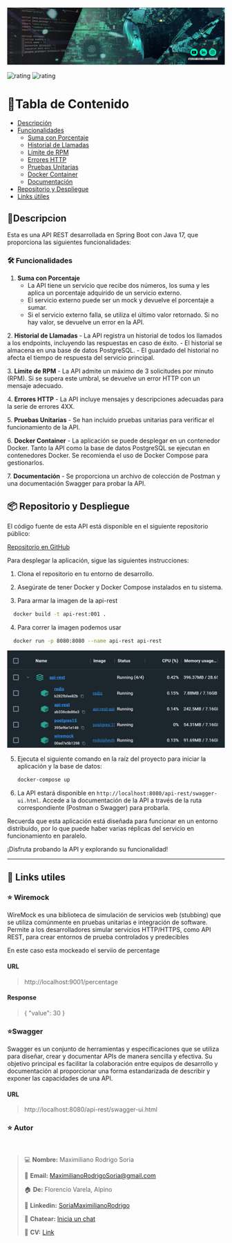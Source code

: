 

![Docker Compose](/docs/img/banner.gif)

![rating](https://img.shields.io/badge/Java-17-orange?style=flat-square) 
![rating](https://img.shields.io/badge/Spring%20Boot-3.1.5-brighred?style=flat-square)




# 🚩Tabla de Contenido

- [Descripción](#descripcion)
- [Funcionalidades](#funcionalidades)
    - [Suma con Porcentaje](#suma-con-porcentaje)
    - [Historial de Llamadas](#historial-de-llamadas)
    - [Límite de RPM](#límite-de-rpm)
    - [Errores HTTP](#errores-http)
    - [Pruebas Unitarias](#pruebas-unitarias)
    - [Docker Container](#docker-container)
    - [Documentación](#documentación)
- [Repositorio y Despliegue](#repositorio-y-despliegue)
- [Links útiles](#links-utiles)

## 📒Descripcion 


Esta es una API REST desarrollada en Spring Boot con Java 17, que proporciona las siguientes funcionalidades:
<a name="funcionalidades"></a>
### 🛠️ Funcionalidades

<a name="suma-con-porcentaje"></a>
1. **Suma con Porcentaje**
    - La API tiene un servicio que recibe dos números, los suma y les aplica un porcentaje adquirido de un servicio externo.
    - El servicio externo puede ser un mock y devuelve el porcentaje a sumar.
    - Si el servicio externo falla, se utiliza el último valor retornado. Si no hay valor, se devuelve un error en la API.

<a name="historial-de-llamadas"></a>
2. **Historial de Llamadas**
    - La API registra un historial de todos los llamados a los endpoints, incluyendo las respuestas en caso de éxito.
    - El historial se almacena en una base de datos PostgreSQL.
    - El guardado del historial no afecta el tiempo de respuesta del servicio principal.
      
<a name="límite-de-rpm"></a>
3. **Límite de RPM**
    - La API admite un máximo de 3 solicitudes por minuto (RPM). Si se supera este umbral, se devuelve un error HTTP con un mensaje adecuado.

<a name="errores-http"></a>
4. **Errores HTTP**
    - La API incluye mensajes y descripciones adecuadas para la serie de errores 4XX.

<a name="pruebas-unitarias"></a>
5. **Pruebas Unitarias**
    - Se han incluido pruebas unitarias para verificar el funcionamiento de la API.

<a name="docker-container"></a>
6. **Docker Container**
    - La aplicación se puede desplegar en un contenedor Docker. Tanto la API como la base de datos PostgreSQL se ejecutan en contenedores Docker. Se recomienda el uso de Docker Compose para gestionarlos.

<a name="documentación"></a>
7. **Documentación**
    - Se proporciona un archivo de colección de Postman y una documentación Swagger para probar la API.

<a name="repositorio-y-despliegue"></a>
## 📦 Repositorio y Despliegue

El código fuente de esta API está disponible en el siguiente repositorio público:


[Repositorio en GitHub](https://github.com/MaximilianoRodrigoSoria/api-rest)

Para desplegar la aplicación, sigue las siguientes instrucciones:

1. Clona el repositorio en tu entorno de desarrollo.

2. Asegúrate de tener Docker y Docker Compose instalados en tu sistema.

3. Para armar la imagen de la api-rest

 ```bash
   docker build -t api-rest:001 .
   ```
4. Para correr la imagen podemos usar

 ```bash
   docker run -p 8080:8080 --name api-rest api-rest

   ```
![Docker Compose](/docs/img/docker-compose.png)


5. Ejecuta el siguiente comando en la raíz del proyecto para iniciar la aplicación y la base de datos:

   ```bash
   docker-compose up
   ```

4. La API estará disponible en `http://localhost:8080/api-rest/swagger-ui.html`. Accede a la documentación de la API a través de la ruta correspondiente (Postman o Swagger) para probarla.

Recuerda que esta aplicación está diseñada para funcionar en un entorno distribuido, por lo que puede haber varias réplicas del servicio en funcionamiento en paralelo.

¡Disfruta probando la API y explorando su funcionalidad!

---
<a name="links-utiles"></a>
## 🔗 Links utiles

### ⭐ Wiremock

WireMock es una biblioteca de simulación de servicios web (stubbing) que se utiliza comúnmente en pruebas unitarias e integración de software. Permite a los desarrolladores simular servicios HTTP/HTTPS, como API REST, para crear entornos de prueba controlados y predecibles

En este caso esta mockeado el serviio de percentage

#### URL

> http://localhost:9001/percentage

#### Response

> { "value": 30 }

### ⭐Swagger


Swagger es un conjunto de herramientas y especificaciones que se utiliza para diseñar, crear y documentar APIs de manera sencilla y efectiva. Su objetivo principal es facilitar la colaboración entre equipos de desarrollo y documentación al proporcionar una forma estandarizada de describir y exponer las capacidades de una API.

#### URL

> http://localhost:8080/api-rest/swagger-ui.html

### ⭐ Autor
<br>

> ‍💻 **Nombre:** Maximiliano Rodrigo Soria
> 
> 📧 **Email:** MaximilianoRodrigoSoria@gmail.com
>
> 🏠 **De:** Florencio Varela, Alpino
> 
> 💼 **Linkedin:** [SoriaMaximilianoRodrigo](https://www.linkedin.com/in/soriamaximilianorodrigo/)
> 
> 💬 **Chatear:**  [Inicia un chat](https://wa.me/1127043256) 
>
> 📝 **CV:** [Link](https://www.canva.com/design/DAFxIt0xaNQ/tKTSodPQyHett1abRieMyw/view?utm_content=DAFxIt0xaNQ&utm_campaign=designshare&utm_medium=link&utm_source=publishsharelink)

